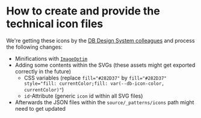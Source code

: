 # How to create and provide the technical icon files

We're getting these icons by the [DB Design System colleagues](https://dbsw.sharepoint.com/:f:/r/teams/CXM.Teams-DDSTeam/Shared%20Documents/DDS%20Team/01--Design-System/04--Foundations/07--Icons/04--Exchange-Icons?csf=1&web=1&e=hzdDGu) and process the following changes:

- Minifications with [`ImageOptim`](https://imageoptim.com/mac)
- Adding some contents within the SVGs (these assets might get exported correctly in the future)
  - CSS variables (replace `fill="#282D37"` by `fill="#282D37" style="fill: currentColor;fill: var(--db-icon-color, currentColor)"`)
  - `id`-Attribute (generic `icon` id within all SVG files)
- Afterwards the JSON files within the `source/_patterns/icons` path might need to get updated
